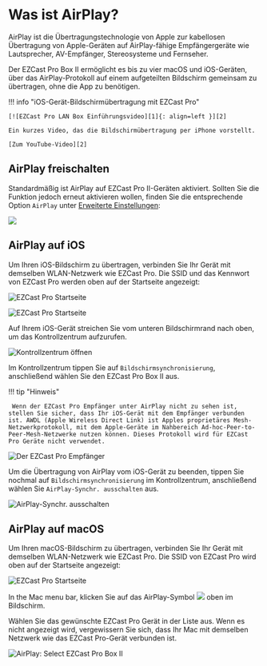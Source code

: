 # Was ist AirPlay?

AirPlay ist die Übertragungstechnologie von Apple zur kabellosen Übertragung von Apple-Geräten auf AirPlay-fähige Empfängergeräte wie Lautsprecher, AV-Empfänger, Stereosysteme und Fernseher.

Der EZCast Pro Box II ermöglicht es bis zu vier macOS und iOS-Geräten, über das AirPlay-Protokoll auf einem aufgeteilten Bildschirm gemeinsam zu übertragen, ohne die App zu benötigen.

!!! info "iOS-Gerät-Bildschirmübertragung mit EZCast Pro"

    [![EZCast Pro LAN Box Einführungsvideo][1]{: align=left }][2]
	
	Ein kurzes Video, das die Bildschirmübertragung per iPhone vorstellt.
	
	[Zum YouTube-Video][2]

  [1]: /assets/img/thumbnail.video.airplay.png
  [2]: https://youtu.be/UMHHFNFskMQ
  
## AirPlay freischalten

Standardmäßig ist AirPlay auf EZCast Pro II-Geräten aktiviert. Sollten Sie die Funktion jedoch erneut aktivieren wollen, finden Sie die entsprechende Option `AirPlay` unter [Erweiterte Einstellungen](adv.settings.md#AirPlayMode):

![](/assets/img/ezcastpro.II.EZAir_enable.png)

## AirPlay auf iOS

Um Ihren iOS-Bildschirm zu übertragen, verbinden Sie Ihr Gerät mit demselben WLAN-Netzwerk wie EZCast Pro. Die SSID und das Kennwort von EZCast Pro werden oben auf der Startseite angezeigt:

![EZCast Pro Startseite](/assets/img/ProIIDongle_landingpage.png)

![EZCast Pro Startseite](/assets/img/iOS_WiFi-Connect.png)

Auf Ihrem iOS-Gerät streichen Sie vom unteren Bildschirmrand nach oben, um das Kontrollzentrum aufzurufen.

![Kontrollzentrum öffnen](/assets/img/iOS-controlcenter.png)

Im Kontrollzentrum tippen Sie auf `Bildschirmsynchronisierung`, anschließend wählen Sie den EZCast Pro Box II aus.

!!! tip "Hinweis"

     Wenn der EZCast Pro Empfänger unter AirPlay nicht zu sehen ist, stellen Sie sicher, dass Ihr iOS-Gerät mit dem Empfänger verbunden ist. AWDL (Apple Wireless Direct Link) ist Apples proprietäres Mesh-Netzwerkprotokoll, mit dem Apple-Geräte im Nahbereich Ad-hoc-Peer-to-Peer-Mesh-Netzwerke nutzen können. Dieses Protokoll wird für EZCast Pro Geräte nicht verwendet.

![Der EZCast Pro Empfänger](/assets/img/iOS_AirPlay_select.png)

Um die Übertragung von AirPlay vom iOS-Gerät zu beenden, tippen Sie nochmal auf `Bildschirmsynchronisierung` im Kontrollzentrum, anschließend wählen Sie `AirPlay-Synchr. ausschalten` aus.

![AirPlay-Synchr. ausschalten](/assets/img/iOS_AirPlay_stop.png)

## AirPlay auf macOS

Um Ihren macOS-Bildschirm zu übertragen, verbinden Sie Ihr Gerät mit demselben WLAN-Netzwerk wie EZCast Pro. Die SSID von EZCast Pro wird oben auf der Startseite angezeigt:

![EZCast Pro Startseite](/assets/img/ProIIDongle_landingpage.png)

In the Mac menu bar, klicken Sie auf das AirPlay-Symbol ![](/assets/img/airplay_icon.png) oben im Bildschirm.

Wählen Sie das gewünschte EZCast Pro Gerät in der Liste aus. Wenn es nicht angezeigt wird, vergewissern Sie sich, dass Ihr Mac mit demselben Netzwerk wie das EZCast Pro-Gerät verbunden ist.

![AirPlay: Select EZCast Pro Box II](/assets/img/macOS-AirPlay.png)
